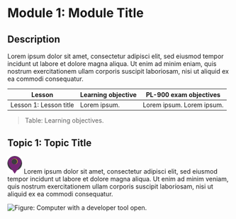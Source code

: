 # Module 1: Module Title

## Description

Lorem ipsum dolor sit amet, consectetur adipisci elit, sed eiusmod tempor incidunt ut labore et dolore magna aliqua. Ut enim ad minim eniam, quis nostrum
exercitationem ullam corporis suscipit laboriosam, nisi ut aliquid ex ea commodi consequatur.

| Lesson | Learning objective | PL-900 exam objectives |
| --- | --- | --- |
| Lesson 1: Lesson title | Lorem ipsum. | Lorem ipsum. Lorem ipsum. |

> Table: Learning objectives.

## Topic 1: Topic Title

![Icon that indicates that the current topic maps to a specific Microsoft Certification Exam Objective Domain.](/media/icons/mapped.png) Lorem ipsum dolor sit amet, consectetur adipisci elit, sed eiusmod tempor incidunt ut labore et dolore magna aliqua. Ut enim ad minim veniam, quis nostrum exercitationem ullam corporis suscipit laboriosam, nisi ut aliquid ex ea commodi consequatur.

![Figure: Computer with a developer tool open.](/media/computer.png)
